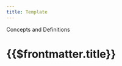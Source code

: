 ```yaml
---
title: Template
---
```


<TitleSpan>Concepts and Definitions</TitleSpan>

# {{$frontmatter.title}}

<VersionWarning/>

<!--TocHeader /><TOC class="table-of-contents" :include-level="[2,3]" >

An oracle request has many parameters. It is very common for [requesters](requester.md) (e.g., a data feed) to make repeated requests with the exact same parameters. In such instances, it is wasteful to pass all of these parameters repeatedly.

Templates are on-chain records of request parameters that the requesters can refer to while making requests. Additional advantages are reducing boilerplate code required to make a request, improving UX and allowing large parameter payloads (e.g., off-chain computation specifications) at no additional gas cost.

```solidity
struct Template {
    address airnode;
    bytes32 endpointId;
    bytes parameters;
}
```

### templateId

Each template is identified by a `templateId`, which is the hash of its contents. This allows Airnode to fetch templates with a static call, and verify that the received parameters are not tampered with.

```solidity
templateId = keccak256(abi.encode(
  airnode,
  endpointId,
  parameters
));
```

